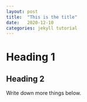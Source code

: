 ```yaml
---
layout: post
title:  "This is the title"
date:   2020-12-10
categories: jekyll tutorial
---
```

# Heading 1
## Heading 2
Write down more things below.
